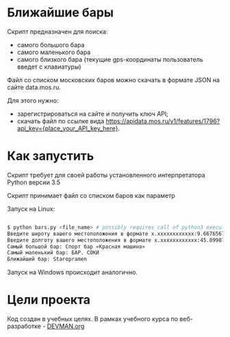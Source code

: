 # Ближайшие бары

Скрипт предназначен для поиска:
- самого большого бара
- самого маленького бара
- самого близкого бара (текущие gps-координаты пользователь введет с клавиатуры)

Файл со списком московских баров можно скачать в формате JSON на сайте data.mos.ru.

Для этого нужно:
- зарегистрироваться на сайте и получить ключ API;
- скачать файл по ссылке вида https://apidata.mos.ru/v1/features/1796?api_key={place_your_API_key_here}.

# Как запустить

Скрипт требует для своей работы установленного интерпретатора Python версии 3.5

Скрипт принимает файл со списком баров как параметр

Запуск на Linux:

```bash

$ python bars.py <file_name> # possibly requires call of python3 executive instead of just python
Введите широту вашего местоположения в формате x.xxxxxxxxxxxx:9.667656776544
Введите долготу вашего местоположения в формате x.xxxxxxxxxxxx:45.899876657898
Самый большой бар: Спорт бар «Красная машина»
Самый маленький бар: БАР. СОКИ
Ближайший бар: Staropramen

```

Запуск на Windows происходит аналогично.

# Цели проекта

Код создан в учебных целях. В рамках учебного курса по веб-разработке - [DEVMAN.org](https://devman.org)
